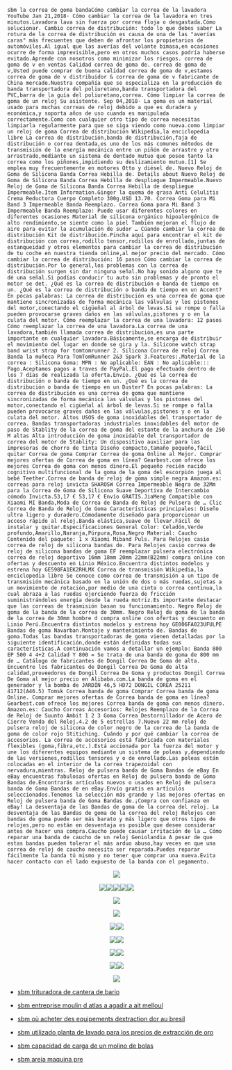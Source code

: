 
```
sbm la correa de goma bandaCómo cambiar la correa de la lavadora YouTube Jan 21,2018· Cómo cambiar la correa de la lavadora en tres minutos.Lavadora lava sin fuerza por correa floja o desgastada.Cómo solucionar. Cambio correa de distribución: todo lo que debes saber La rotura de la correa de distribución es causa de una de las "averías caras" más frecuentes que deben de afrontar los propietarios de automóviles.Al igual que las averías del volante bimasa,en ocasiones ocurre de forma imprevisible,pero en otros muchos casos podría haberse evitado.Aprende con nosotros como minimizar los riesgos. correa de goma de v en ventas Calidad correa de goma de. correa de goma de v,Usted puede comprar de buena calidad correa de goma de v,estamos correa de goma de v distribuidor & correa de goma de v fabricante de China mercado.Nuestra compañía que se especializa en la producción de banda transportadora del poliuretano,banda transportadora del PVC,barra de la guía del poliuretano,correa. Cómo limpiar la correa de goma de un reloj Su asistente. Sep 04,2018· La goma es un material usado para muchas correas de reloj debido a que es duradera y económica,y soporta años de uso cuando es manipulada correctamente.Como con cualquier otro tipo de correa necesitas limpiarla regularmente para que se siga viendo como nueva.como limpiar un reloj de goma Correa de distribución Wikipedia,la enciclopedia libre La correa de distribución,banda de distribución,faja de distribución o correa dentada,es uno de los más comunes métodos de transmisión de la energía mecánica entre un piñón de arrastre y otro arrastrado,mediante un sistema de dentado mutuo que posee tanto la correa como los piñones,impidiendo su deslizamiento mutuo.[1] Se emplea muy frecuentemente en motores Otto y diésel de. Nuevo Reloj de Goma de Silicona Banda Correa Hebilla de. Details about Nuevo Reloj de Goma de Silicona Banda Correa Hebilla de despliegue Impermeable.Nuevo Reloj de Goma de Silicona Banda Correa Hebilla de despliegue Impermeable.Item Information.Ginger la quema de grasa Anti Celulitis Crema Reductora Cuerpo Completo 300g.USD 13.70. Correa Goma para Mi Band 3 Impermeable Banda Reemplazo. Correa Goma para Mi Band 3 Impermeable Banda Reemplazo: Puede usar diferentes colores en diferentes ocasiones Material de silicona orgánico hipoalergénico de alto rendimiento,se siente como la piel También mejoran el flujo de aire para evitar la acumulación de sudor … Cúando cambiar la correa de distribución Kit de distribución.Pincha aquí para encontrar el kit de distribución con correa,rodillo tensor,rodillos de enrollado,juntas de estanqueidad y otros elementos para cambiar la correa de distribución de tu coche en nuestra tienda online,al mejor precio del mercado. Cómo cambiar la correa de distribución: 16 pasos Cómo cambiar la correa de distribución.Por lo general,los problemas con la correa de distribución surgen sin dar ninguna señal.No hay sonido alguno que te dé una señal.Si podías conducir tu auto sin problemas y de pronto el motor se det. ¿Qué es la correa de distribución o banda de tiempo en un. ¿Qué es la correa de distribución o banda de tiempo en un Accent? En pocas palabras: La correa de distribución es una correa de goma que mantiene sincronizadas de forma mecánica las válvulas y los pistones del motor,conectando el cigüeñal al árbol de levas.Si se rompe o falla pueden provocarse graves daños en las válvulas,pistones y o en la culata del motor. Cómo reemplazar la correa de una lavadora: 12 pasos Cómo reemplazar la correa de una lavadora.La correa de una lavadora,también llamada correa de distribución,es una parte importante en cualquier lavadora.Básicamente,se encarga de distribuir el movimiento del lugar en donde se gira y la. Silicone watch strap band wrist strap for tomtomrunner 2. Silicona Correa de reloj Correa Banda la muñeca Para TomTomRunner 2&3 Spark 3.Features:.Material de la correa : Silicona Goma: MPN : No aplicable: EAN : No aplicable::: Pago.Aceptamos pagos a traves de PayPal.El pago efectuado dentro de los 7 días de realizada la oferta.Envío. ¿Qué es la correa de distribución o banda de tiempo en un. ¿Qué es la correa de distribución o banda de tiempo en un Duster? En pocas palabras: La correa de distribución es una correa de goma que mantiene sincronizadas de forma mecánica las válvulas y los pistones del motor,conectando el cigüeñal al árbol de levas.Si se rompe o falla pueden provocarse graves daños en las válvulas,pistones y o en la culata del motor. Altos USOS de goma inoxidables del transportador de correa. Bandas transportadoras industriales inoxidables del motor de paso de Stablity de la correa de goma del estante de la anchura de 250 M altas Alta introducción de goma inoxidable del transportador de correa del motor de Stablity: Un dispositivo auxiliar para las impresoras de chorro de tinta Diseño compacto,tamaño pequeño,fácil quitar Correa de goma Comprar Correa de goma Online al Mejor. Comprar mejores ofertas de Correa de goma en línea? Gearbest.com ofrece los mejores Correa de goma con menos dinero.El pequeño recién nacido cognitivo multifuncional de la goma de la goma del escorpión juega al bebé Teether.Correa de banda de reloj de goma simple negra Amazon.es: correas para reloj invicta SHAROSW Correa Impermeable Negra de 32Mm para la Correa de Goma de Silicona Suave Deportiva de Intercambio cómodo Invicta.53,17 € 53,17 € Envío GRATIS.JiaMeng Compatible con Xiaomi MI Banda,Moda de Correa de Banda de Reloj de Pulsera de … Clic Correa de Banda de Reloj de Goma Características principales: Diseño ultra ligero y duradero.Cómodamente diseñado para proporcionar un acceso rápido al reloj.Banda elástica,suave de llevar.Fácil de instalar y quitar.Especificaciones General Color: Celadón,Verde profundo,Amarillo,Naranja,Púrpura,Rosa,Negro Material: Caucho Contenido del paquete: 1 x Xiaomi Miband Puls. Para Relojes casio correa de reloj de silicona bandas de. Para Relojes casio correa de reloj de silicona bandas de goma EF reemplazar pulsera electrónica correa de reloj deportivo 16mm 18mm 20mm 22mm(B22mm) compra online con ofertas y descuento en Linio México.Encuentra distintos modelos y estrena hoy GE598FA1EK2RHLMX Correa de transmisión Wikipedia,la enciclopedia libre Se conoce como correa de transmisión a un tipo de transmisión mecánica basado en la unión de dos o más ruedas,sujetas a un movimiento de rotación,por medio de una cinta o correa continua,la cual abraza a las ruedas ejerciendo fuerza de fricción suministrándoles energía desde la rueda motriz.Es importante destacar que las correas de trasmisión basan su funcionamiento. Negro Reloj de goma de la banda de la correa de 30mm. Negro Reloj de goma de la banda de la correa de 30mm hombre d compra online con ofertas y descuento en Linio Perú.Encuentra distintos modelos y estrena hoy GE006FA023UFULPE Bandas de goma Navarban.Montaje y mantenimiento de. Bandas de goma.Todas las bandas transportadoras de goma vienen detalladas por la siguiente identificación,donde están definidas todas sus características.A continuación vamos a detallar un ejemplo: Banda 800 EP 500 4 4+2 Calidad Y 800 = Se trata de una banda de goma de 800 mm de … Catálogo de fabricantes de Dongil Correa De Goma de alta. Encuentre los fabricantes de Dongil Correa De Goma de alta calidad,proveedores de Dongil Correa De Goma y productos Dongil Correa De Goma al mejor precio en Alibaba.com.La banda de goma en el generador y la bomba de JARDÍN 46,5 HD72 DONGIL COREA 25211 41712(A46.5) Tomsk Correa banda de goma Comprar Correa banda de goma Online. Comprar mejores ofertas de Correa banda de goma en línea? Gearbest.com ofrece los mejores Correa banda de goma con menos dinero. Amazon.es: Caucho Correas Accesorios: Relojes Reemplazo de la Correa de Reloj de Suunto Ambit 1 2 3 Goma Correa Destornillador de Acero de Cierre Venda del Reloj.4.2 de 5 estrellas 7.Nuevo 22 mm reloj de pulsera reloj de silicona de color negro de la correa de la banda de goma de color rojo Stitiching. Cuándo y por qué cambiar la correa de accesorios. La correa de accesorios está fabricada con materiales flexibles (goma,fibra,etc.).Está accionada por la fuerza del motor y une los diferentes equipos mediante un sistema de poleas y,dependiendo de las versiones,rodillos tensores y o de enrollado.Las poleas están colocadas en el interior de la correa trapezoidal con nervadura,mientras. Reloj de pulsera banda de Goma Bandas de eBay En eBay encuentras fabulosas ofertas en Reloj de pulsera banda de Goma Bandas de.Encontrarás artículos nuevos o usados en Reloj de pulsera banda de Goma Bandas de en eBay.Envío gratis en artículos seleccionados.Tenemos la selección más grande y las mejores ofertas en Reloj de pulsera banda de Goma Bandas de.¡Compra con confianza en eBay! La desventaja de las Bandas de goma de la correa del reloj. La desventaja de las Bandas de goma de la correa del reloj Relojes con bandas de goma puede ser más barato y más ligero que otros tipos de relojes,pero no están en desventaja es posible que desee considerar antes de hacer una compra.Caucho puede causar irritación de la … Cómo reparar una banda de caucho de un reloj Geniolandia A pesar de que estas bandas pueden tolerar el más arduo abuso,hay veces en que una correa de reloj de caucho necesita ser reparada.Puedes reparar fácilmente la banda tú mismo y no tener que comprar una nueva.Evita hacer contacto con el lado expuesto de la banda con el pegamento. 
```

<div align="center">

<a href="https://es-crusher.shibang-china.com/github&k=sbm+la+correa+de+goma+banda"><img src="https://static.shibang-china.com/es/crusher/logo.jpg"></a>

<a href="https://es-crusher.shibang-china.com/github&k=sbm+la+correa+de+goma+banda"><img src="https://static.shibang-china.com/es/crusher/index.jpg"></a><a href="https://es-crusher.shibang-china.com/material.htmlgithub&k=sbm+la+correa+de+goma+banda"><img src="https://static.shibang-china.com/es/crusher/material.jpg"></a><a href="https://es-crusher.shibang-china.com/application.htmlgithub&k=sbm+la+correa+de+goma+banda"><img src="https://static.shibang-china.com/es/crusher/application.jpg"></a><a href="https://es-crusher.shibang-china.com/aboutus.htmlgithub&k=sbm+la+correa+de+goma+banda"><img src="https://static.shibang-china.com/es/crusher/aboutus.jpg"></a><a href="https://es-crusher.shibang-china.com/contact.htmlgithub&k=sbm+la+correa+de+goma+banda"><img src="https://static.shibang-china.com/es/crusher/contact.jpg"></a>

<a href="https://es-crusher.shibang-china.com/github&k=sbm+la+correa+de+goma+banda"><img src="https://static.shibang-china.com/es/crusher/banner.jpg"></a>

<a href="https://swt.shibang-china.com/github&k=sbm+la+correa+de+goma+banda"><img src="https://static.shibang-china.com/es/crusher/text.jpg"></a>

<a href="https://swt.shibang-china.com/github&k=sbm+la+correa+de+goma+banda"><img src="https://static.shibang-china.com/es/crusher/chat.jpg"></a><a href="https://es-crusher.shibang-china.com/contact.htmlgithub&k=sbm+la+correa+de+goma+banda"><img src="https://static.shibang-china.com/es/crusher/message.jpg"></a>

<a href="https://es-crusher.shibang-china.com/products/pe.htmlgithub&k=sbm+la+correa+de+goma+banda"><img src="https://static.shibang-china.com/es/crusher/pe.jpg"></a><a href="https://es-crusher.shibang-china.com/products/pf.htmlgithub&k=sbm+la+correa+de+goma+banda"><img src="https://static.shibang-china.com/es/crusher/pf.jpg"></a>

<a href="https://es-crusher.shibang-china.com/products/hpt.htmlgithub&k=sbm+la+correa+de+goma+banda"><img src="https://static.shibang-china.com/es/crusher/hpt.jpg"></a><a href="https://es-crusher.shibang-china.com/products/vsi.htmlgithub&k=sbm+la+correa+de+goma+banda"><img src="https://static.shibang-china.com/es/crusher/vsi.jpg"></a>

<a href="https://es-crusher.shibang-china.com/products/klv.htmlgithub&k=sbm+la+correa+de+goma+banda"><img src="https://static.shibang-china.com/es/crusher/klv.jpg"></a><a href="https://es-crusher.shibang-china.com/products/portable.htmlgithub&k=sbm+la+correa+de+goma+banda"><img src="https://static.shibang-china.com/es/crusher/portable.jpg"></a>

<a href="https://swt.shibang-china.com/github&k=sbm+la+correa+de+goma+banda"><img src="https://static.shibang-china.com/es/crusher/case.jpg"></a>

</div>


* [sbm trituradora de cantera de bario](sbm%20trituradora%20de%20cantera%20de%20bario.md)

* [sbm entreprise moulin d atlas a agadir a ait melloul](sbm%20entreprise%20moulin%20d%20atlas%20a%20agadir%20a%20ait%20melloul.md)

* [sbm où acheter des equipements dextraction dor au bresil](sbm%20o%C3%B9%20acheter%20des%20equipements%20dextraction%20dor%20au%20bresil.md)

* [sbm utilizado planta de lavado para los precios de extracción de oro](sbm%20utilizado%20planta%20de%20lavado%20para%20los%20precios%20de%20extracci%C3%B3n%20de%20oro.md)

* [sbm capacidad de carga de un molino de bolas](sbm%20capacidad%20de%20carga%20de%20un%20molino%20de%20bolas.md)

* [sbm areia maquina pre](sbm%20areia%20maquina%20pre.md)